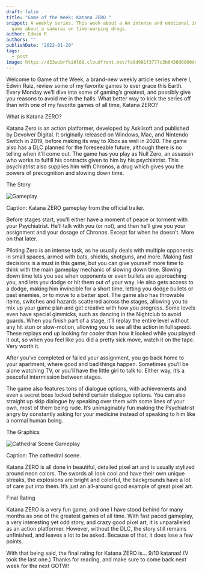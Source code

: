 ```yaml
---
draft: false
title: "Game of the Week: Katana ZERO "
snippet: A weekly series. This week about a An intense and emotional indie
  game about a samurai on time-warping drugs.
author: Edwin R
authors: ""
publishDate: "2022-01-20"
tags:
  - post
image: https://d33wubrfki0l68.cloudfront.net/fa9d981f3777c3b6438d0800dd00a81e3051e36a/cc990/assets/blog/publish-1-20.jpg
---
```


<!--StartFragment-->

Welcome to Game of the Week, a brand-new weekly article series where I, Edwin Ruiz, review some of my favorite games to ever grace this Earth. Every Monday we’ll dive into some of gaming’s greatest, and possibly give you reasons to avoid me in the halls. What better way to kick the series off than with one of my favorite games of all time, Katana ZERO?

What is Katana ZERO?

Katana Zero is an action platformer, developed by Askiisoft and published by Devolver Digital. It originally released on Windows, Mac, and Nintendo Switch in 2019, before making its way to Xbox as well in 2020. The game also has a DLC planned for the foreseeable future, although there is no telling when it’ll come out. The game has you play as Null Zero, an assassin who works to fulfill his contracts given to him by his psychiatrist. This psychiatrist also supplies him with Chronos, a drug which gives you the powers of precognition and slowing down time.

The Story

![Gameplay](https://s10.gifyu.com/images/Picture29d79b68510655f13.gif)

Caption: Katana ZERO gameplay from the official trailer.

Before stages start, you’ll either have a moment of peace or torment with your Psychiatrist. He’ll talk with you (or not), and then he’ll give you your assignment and your dosage of Chronos. Except for when he doesn’t. More on that later.

Piloting Zero is an intense task, as he usually deals with multiple opponents in small spaces, armed with bats, shields, shotguns, and more. Making fast decisions is a must in this game, but you can give yourself more time to think with the main gameplay mechanic of slowing down time. Slowing down time lets you see when opponents or even bullets are approaching you, and lets you dodge or hit them out of your way. He also gets access to a dodge, making him invincible for a short time, letting you dodge bullets or past enemies, or to move to a better spot. The game also has throwable items, switches and hazards scattered across the stages, allowing you to mix up your game plan and get creative with how you progress. Some levels even have special gimmicks, such as dancing in the Nightclub to avoid guards. When you finish part of a stage, it’ll replay the entire level without any hit stun or slow-motion, allowing you to see all the action in full speed. These replays end up looking far cooler than how it looked while you played it out, so when you feel like you did a pretty sick move, watch it on the tape. Very worth it.

After you’ve completed or failed your assignment, you go back home to your apartment, where good and bad things happen. Sometimes you’ll be alone watching TV, or you’ll have the little girl to talk to. Either way, it’s a peaceful intermission between stages.

The game also features tons of dialogue options, with achievements and even a secret boss locked behind certain dialogue options. You can also straight up skip dialogue by speaking over them with some lines of your own, most of them being rude. It’s unimaginably fun making the Psychiatrist angry by constantly asking for your medicine instead of speaking to him like a normal human being.

The Graphics

![Cathedral Scene Gameplay](https://s10.gifyu.com/images/Picture1df270bfd45ed68ca.gif)

Caption: The cathedral scene.

Katana ZERO is all done in beautiful, detailed pixel art and is usually stylized around neon colors. The swords all look cool and have their own unique streaks, the explosions are bright and colorful, the backgrounds have a lot of care put into them. It’s just an all-around good example of great pixel art.

Final Rating

Katana ZERO is a very fun game, and one I have stood behind for many months as one of the greatest games of all time. With fast paced gameplay, a very interesting yet odd story, and crazy good pixel art, it is unparalleled as an action platformer. However, without the DLC, the story still remains unfinished, and leaves a lot to be asked. Because of that, it does lose a few points.

With that being said, the final rating for Katana ZERO is… 9/10 katanas! (V took the last one.) Thanks for reading, and make sure to come back next week for the next GOTW!

<!--EndFragment-->
